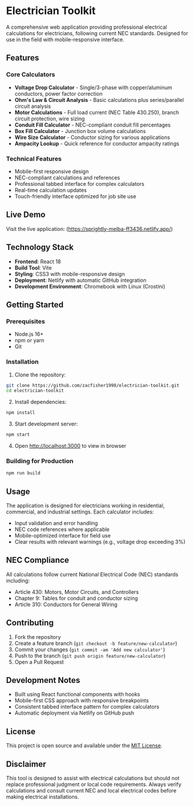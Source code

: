 # Electrician Toolkit

A comprehensive web application providing professional electrical calculations for electricians, following current NEC standards. Designed for use in the field with mobile-responsive interface.

## Features

### Core Calculators
- **Voltage Drop Calculator** - Single/3-phase with copper/aluminum conductors, power factor correction
- **Ohm's Law & Circuit Analysis** - Basic calculations plus series/parallel circuit analysis
- **Motor Calculations** - Full load current (NEC Table 430.250), branch circuit protection, wire sizing
- **Conduit Fill Calculator** - NEC-compliant conduit fill percentages
- **Box Fill Calculator** - Junction box volume calculations
- **Wire Size Calculator** - Conductor sizing for various applications
- **Ampacity Lookup** - Quick reference for conductor ampacity ratings

### Technical Features
- Mobile-first responsive design
- NEC-compliant calculations and references
- Professional tabbed interface for complex calculators
- Real-time calculation updates
- Touch-friendly interface optimized for job site use

## Live Demo

Visit the live application: (https://sprightly-melba-ff3436.netlify.app/)

## Technology Stack

- **Frontend**: React 18
- **Build Tool**: Vite
- **Styling**: CSS3 with mobile-responsive design
- **Deployment**: Netlify with automatic GitHub integration
- **Development Environment**: Chromebook with Linux (Crostini)

## Getting Started

### Prerequisites
- Node.js 16+ 
- npm or yarn
- Git

### Installation

1. Clone the repository:
```bash
git clone https://github.com/zacfisher1990/electrician-toolkit.git
cd electrician-toolkit
```

2. Install dependencies:
```bash
npm install
```

3. Start development server:
```bash
npm start
```

4. Open [http://localhost:3000](http://localhost:3000) to view in browser

### Building for Production

```bash
npm run build
```

## Usage

The application is designed for electricians working in residential, commercial, and industrial settings. Each calculator includes:

- Input validation and error handling
- NEC code references where applicable
- Mobile-optimized interface for field use
- Clear results with relevant warnings (e.g., voltage drop exceeding 3%)

## NEC Compliance

All calculations follow current National Electrical Code (NEC) standards including:
- Article 430: Motors, Motor Circuits, and Controllers
- Chapter 9: Tables for conduit and conductor sizing
- Article 310: Conductors for General Wiring

## Contributing

1. Fork the repository
2. Create a feature branch (`git checkout -b feature/new-calculator`)
3. Commit your changes (`git commit -am 'Add new calculator'`)
4. Push to the branch (`git push origin feature/new-calculator`)
5. Open a Pull Request

## Development Notes

- Built using React functional components with hooks
- Mobile-first CSS approach with responsive breakpoints
- Consistent tabbed interface pattern for complex calculators
- Automatic deployment via Netlify on GitHub push

## License

This project is open source and available under the [MIT License](LICENSE).

## Disclaimer

This tool is designed to assist with electrical calculations but should not replace professional judgment or local code requirements. Always verify calculations and consult current NEC and local electrical codes before making electrical installations.